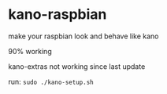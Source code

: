 # kano-raspbian

make your raspbian look and behave like kano

90% working

kano-extras not working since last update

run:
`sudo ./kano-setup.sh`

